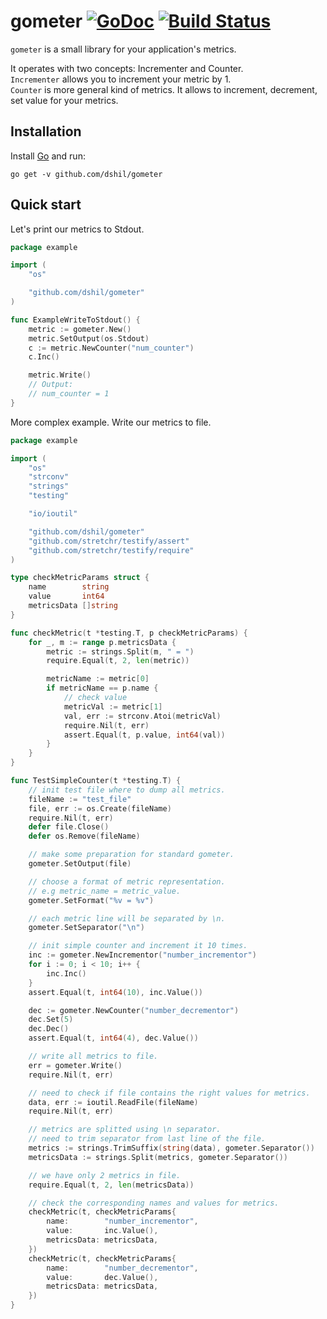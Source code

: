 # gometer [![GoDoc](https://godoc.org/github.com/dshil/gometer?status.svg)](https://godoc.org/github.com/dshil/gometer) [![Build Status](https://travis-ci.org/dshil/gometer.svg?branch=master)](https://travis-ci.org/dshil/gometer)


`gometer` is a small library for your application's metrics.

It operates with two concepts: Incrementer and Counter.   
`Incrementer` allows you to increment your metric by 1.   
`Counter` is more general kind of metrics. It allows to increment, decrement, set value for your metrics.

## Installation

Install [Go](https://golang.org/) and run:

    go get -v github.com/dshil/gometer


## Quick start

Let's print our metrics to Stdout.
```go
package example

import (
	"os"

	"github.com/dshil/gometer"
)

func ExampleWriteToStdout() {
	metric := gometer.New()
	metric.SetOutput(os.Stdout)
	c := metric.NewCounter("num_counter")
	c.Inc()

	metric.Write()
	// Output:
	// num_counter = 1
}
```

More complex example. Write our metrics to file.

```go
package example

import (
	"os"
	"strconv"
	"strings"
	"testing"

	"io/ioutil"

	"github.com/dshil/gometer"
	"github.com/stretchr/testify/assert"
	"github.com/stretchr/testify/require"
)

type checkMetricParams struct {
	name        string
	value       int64
	metricsData []string
}

func checkMetric(t *testing.T, p checkMetricParams) {
	for _, m := range p.metricsData {
		metric := strings.Split(m, " = ")
		require.Equal(t, 2, len(metric))

		metricName := metric[0]
		if metricName == p.name {
			// check value
			metricVal := metric[1]
			val, err := strconv.Atoi(metricVal)
			require.Nil(t, err)
			assert.Equal(t, p.value, int64(val))
		}
	}
}

func TestSimpleCounter(t *testing.T) {
	// init test file where to dump all metrics.
	fileName := "test_file"
	file, err := os.Create(fileName)
	require.Nil(t, err)
	defer file.Close()
	defer os.Remove(fileName)

	// make some preparation for standard gometer.
	gometer.SetOutput(file)

	// choose a format of metric representation.
	// e.g metric_name = metric_value.
	gometer.SetFormat("%v = %v")

	// each metric line will be separated by \n.
	gometer.SetSeparator("\n")

	// init simple counter and increment it 10 times.
	inc := gometer.NewIncrementor("number_incrementor")
	for i := 0; i < 10; i++ {
		inc.Inc()
	}
	assert.Equal(t, int64(10), inc.Value())

	dec := gometer.NewCounter("number_decrementor")
	dec.Set(5)
	dec.Dec()
	assert.Equal(t, int64(4), dec.Value())

	// write all metrics to file.
	err = gometer.Write()
	require.Nil(t, err)

	// need to check if file contains the right values for metrics.
	data, err := ioutil.ReadFile(fileName)
	require.Nil(t, err)

	// metrics are splitted using \n separator.
	// need to trim separator from last line of the file.
	metrics := strings.TrimSuffix(string(data), gometer.Separator())
	metricsData := strings.Split(metrics, gometer.Separator())

	// we have only 2 metrics in file.
	require.Equal(t, 2, len(metricsData))

	// check the corresponding names and values for metrics.
	checkMetric(t, checkMetricParams{
		name:        "number_incrementor",
		value:       inc.Value(),
		metricsData: metricsData,
	})
	checkMetric(t, checkMetricParams{
		name:        "number_decrementor",
		value:       dec.Value(),
		metricsData: metricsData,
	})
}
```
